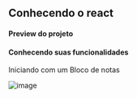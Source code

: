 <h2>Conhecendo o react</h2>
 
<h4>Preview do projeto</h4> 
<h4>Conhecendo suas funcionalidades</h4>

<p>Iniciando com um Bloco de notas</p>

![image](https://user-images.githubusercontent.com/66530386/114284635-98081280-9a27-11eb-8db5-f051c392ffd3.png)



